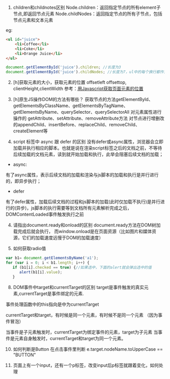 1. children和childnotes区别
Node.children：返回指定节点的所有element子节点,即返回节点元素
Node.childNodes：返回指定节点的所有子节点，包括节点元素和文本元素

eg:
``` html
<ul id="juice">
	<li>Coffee</li>
	<li>Coke</li>
	<li>Orange Juice</li>
</ul>
```
```js
document.getElementById('juice').children; //长度为3
document.getElementById('juice').childNodes; //长度为7，ul中的每个换行都作为节点计算进去了
```
2. [h]获取元素的大小，获取元素的位置 offsetleft offsettop, clientHeight,clientWidth
参考：[用Javascript获取页面元素的位置](http://www.ruanyifeng.com/blog/2009/09/find_element_s_position_using_javascript.html)

1. [h]原生JS操作DOM的方法有哪些？
获取节点的方法getElementById、getElementsByClassName、getElementsByTagName、getElementsByName、querySelector、querySelectorAll
对元素属性进行操作的 getAttribute、setAttribute、removeAttribute方法
对节点进行增删改的appendChild、insertBefore、replaceChild、removeChild、createElement等

3. script 标签中 async 跟 defer 的区别
没有defer或async属性，浏览器会立即加载并执行相应的脚本。也就是说在渲染script标签之后的文档之前，不等待后续加载的文档元素，读到就开始加载和执行，此举会阻塞后续文档的加载；
- async:
<script async src="example.js"></script>
有了async属性，表示后续文档的加载和渲染与js脚本的加载和执行是并行进行的，即异步执行；

- defer
<script defer src="example.js"></script>
有了defer属性，加载后续文档的过程和js脚本的加载(此时仅加载不执行)是并行进行的(异步)，js脚本的执行需要等到文档所有元素解析完成之后，DOMContentLoaded事件触发执行之前

4. 请指出document.ready和onload的区别
document.ready方法在DOM树加载完成后就会执行，
而window.onload是在页面资源（比如图片和媒体资源，它们的加载速度远慢于DOM的加载速度）

5. 如何获取radio值
```js
var b1= document.getElementsByName('a1');
for (var i = 0; i < b1.length; i++) {
   if (b1[i].checked == true) {//如果选中，下面的alert就会弹出选中的值
      alert(b1[i].value);
   }
```


8. DOM事件中target和currentTarget的区别
target是事件触发的真实元素,currentTarget是事件绑定的元素.

事件处理函数中的this指向是中为currentTarget

currentTarget和target，有时候是同一个元素，有时候不是同一个元素 （因为事件冒泡）

当事件是子元素触发时，currentTarget为绑定事件的元素，target为子元素
当事件是元素自身触发时，currentTarget和target为同一个元素。

10. 如何判断是Button
 在点击事件里判断 e.target.nodeName.toUpperCase == "BUTTON"

11. 页面上有一个input，还有一个p标签，改变input后p标签就跟着变化，如何处理